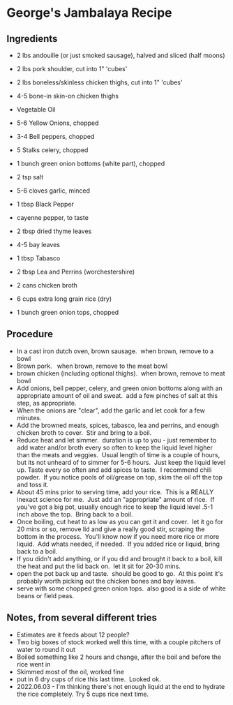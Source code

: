 # George's Jambalaya Recipe

## Ingredients
- 2 lbs andouille (or just smoked sausage), halved and sliced (half moons)
- 2 lbs pork shoulder, cut into 1" 'cubes'
- 2 lbs boneless/skinless chicken thighs, cut into 1" 'cubes'
- 4-5 bone-in skin-on chicken thighs

- Vegetable Oil
- 5-6 Yellow Onions, chopped
- 3-4 Bell peppers, chopped
- 5 Stalks celery, chopped
- 1 bunch green onion bottoms (white part), chopped
- 2 tsp salt

- 5-6 cloves garlic, minced

- 1 tbsp Black Pepper
- cayenne pepper, to taste
- 2 tbsp dried thyme leaves
- 4-5 bay leaves
- 1 tbsp Tabasco
- 2 tbsp Lea and Perrins (worchestershire)
- 2 cans chicken broth
- 6 cups extra long grain rice (dry)

- 1 bunch green onion tops, chopped

## Procedure
- In a cast iron dutch oven, brown sausage.  when brown, remove to a bowl
- Brown pork.   when brown, remove to the meat bowl
- brown chicken (including optional thighs).  when brown, remove to meat bowl
- Add onions, bell pepper, celery, and green onion bottoms along with an appropriate amount of oil and sweat.  add a few pinches of salt at this step, as appropriate.
- When the onions are "clear", add the garlic and let cook for a few minutes.
- Add the browned meats, spices, tabasco, lea and perrins, and enough chicken broth to cover.  Stir and bring to a boil.
- Reduce heat and let simmer.  duration is up to you - just remember to add water and/or broth every so often to keep the liquid level higher than the meats and veggies.  Usual length of time is a couple of hours, but its not unheard of to simmer for 5-6 hours.  Just keep the liquid level up. Taste every so often and add spices to taste.  I recommend chili powder.  If you notice pools of oil/grease on top, skim the oil off the top and toss it.
- About 45 mins prior to serving time, add your rice.  This is a REALLY inexact science for me.  Just add an "appropriate" amount of rice.  If you've got a big pot, usually enough rice to keep the liquid level .5-1 inch above the top.  Bring back to a boil.
- Once boiling, cut heat to as low as you can get it and cover.  let it go for 20 mins or so, remove lid and give a really good stir, scraping the bottom in the process.  You'll know now if you need more rice or more liquid.  Add whats needed, if needed.  If you added rice or liquid, bring back to a boil.
- If you didn't add anything, or if you did and brought it back to a boil, kill the heat and put the lid back on.  let it sit for 20-30 mins.
- open the pot back up and taste.  should be good to go.  At this point it's probably worth picking out the chicken bones and bay leaves.
- serve with some chopped green onion tops.  also good is a side of white beans or field peas.

## Notes, from several different tries
- Estimates are it feeds about 12 people?
- Two big boxes of stock worked well this time, with a couple pitchers of water to round it out
- Boiled something like 2 hours and change, after the boil and before the rice went in
- Skimmed most of the oil, worked fine
- put in 6 dry cups of rice this last time.  Looked ok.
- 2022.06.03 - I'm thinking there's not enough liquid at the end to hydrate the rice completely.  Try 5 cups rice next time.
